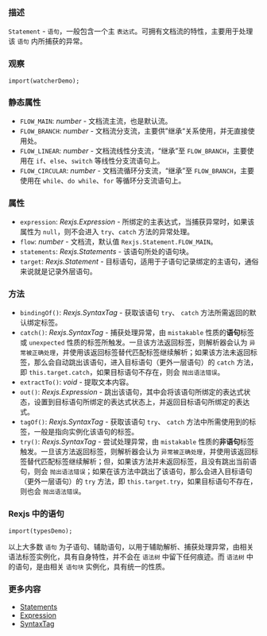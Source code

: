 ### 描述
`Statement` - `语句`，一般包含一个主 `表达式`。可拥有文档流的特性，主要用于处理该 `语句` 内所捕获的异常。

### 观察
```inline-demo
import(watcherDemo);
```

### 静态属性
* `FLOW_MAIN`: *number* - 文档流主流，也是默认流。
* `FLOW_BRANCH`: *number* - 文档流分支流，主要供”继承“关系使用，并无直接使用处。
* `FLOW_LINEAR`: *number* - 文档流线性分支流，“继承”至 `FLOW_BRANCH`，主要使用在 `if`、`else`、`switch` 等线性分支流语句上。
* `FLOW_CIRCULAR`: *number* - 文档流循环分支流，“继承”至 `FLOW_BRANCH`，主要使用在 `while`、`do while`、`for` 等循环分支流语句上。

### 属性
* `expression`: *Rexjs.Expression* - 所绑定的主表达式，当捕获异常时，如果该属性为 `null`，则不会进入 `try`、`catch` 方法的异常处理。
* `flow`: *number* - 文档流，默认值 `Rexjs.Statement.FLOW_MAIN`。
* `statements`: *Rexjs.Statements* - 该语句所处的语句块。
* `target`: *Rexjs.Statement* - 目标语句，适用于子语句记录绑定的主语句，通俗来说就是记录外层语句。

### 方法
* `bindingOf()`: *Rexjs.SyntaxTag* - 获取该语句 `try`、 `catch` 方法所需返回的默认绑定标签。
* `catch()`: *Rexjs.SyntaxTag* - 捕获处理异常，由 `mistakable` 性质的**语句**标签 或 `unexpected` 性质的标签所触发。一旦该方法返回标签，则解析器会认为 `异常被正确处理`，并使用该返回标签替代匹配标签继续解析；如果该方法未返回标签，那么会自动跳出该语句，进入目标语句（更外一层语句）的 `catch` 方法，即 `this.target.catch`，如果目标语句不存在，则会 `抛出语法错误`。
* `extractTo()`: *void* - 提取文本内容。
* `out()`: *Rexjs.Expression* - 跳出该语句，其中会将该语句所绑定的表达式状态，设置到目标语句所绑定的表达式状态上，并返回目标语句所绑定的表达式。
* `tagOf()`: *Rexjs.SyntaxTag* - 获取该语句 `try`、 `catch` 方法中所需使用到的标签，一般是指向实例化该语句的标签。
* `try()`: *Rexjs.SyntaxTag* - 尝试处理异常，由 `mistakable` 性质的**非语句**标签触发。一旦该方法返回标签，则解析器会认为 `异常被正确处理`，并使用该返回标签替代匹配标签继续解析；但，如果该方法并未返回标签，且没有跳出当前语句，则会 `抛出语法错误`；如果在该方法中跳出了该语句，那么会进入目标语句（更外一层语句）的 `try` 方法，即 `this.target.try`，如果目标语句不存在，则也会 `抛出语法错误`。

### Rexjs 中的语句
```inline-demo
import(typesDemo);
```
以上大多数 `语句` 为子语句、辅助语句，以用于辅助解析、捕获处理异常，由相关语法标签实例化，具有自身特性，并不会在 `语法树` 中留下任何痕迹。而 `语法树` 中的语句，是由相关 `语句块` 实例化，具有统一的性质。

### 更多内容
* [Statements](#/rexjs/statements)
* [Expression](#/rexjs/expression)
* [SyntaxTag](#/rexjs/syntax-tag)